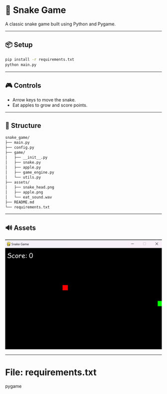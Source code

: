 # 🐍 Snake Game

A classic snake game built using Python and Pygame.

---
## 📦 Setup

```bash
pip install -r requirements.txt
python main.py
```
---
## 🎮 Controls
- Arrow keys to move the snake.
- Eat apples to grow and score points.

---
## 📁 Structure
```
snake_game/
├── main.py
├── config.py
├── game/
│   ├── __init__.py
│   ├── snake.py
│   ├── apple.py
│   ├── game_engine.py
│   └── utils.py
├── assets/
│   ├── snake_head.png
│   ├── apple.png
│   └── eat_sound.wav
├── README.md
└── requirements.txt
```

---

## 🔊 Assets
![SnakeGame](snake.png)

---

# File: requirements.txt

pygame